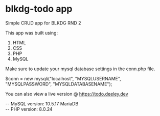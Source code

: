 # blkdg-todo app

Simple CRUD app for BLKDG RND 2

This app was built using:

  1. HTML
  2. CSS
  3. PHP
  4. MySQL

Make sure to update your mysql database settings in the conn.php file.

  $conn = new mysqli("localhost", "MYSQLUSERNAME", "MYSQLPASSWORD", "MYSQLDATABASENAME");
  
You can also view a live version @ https://todo.deeley.dev

-- MySQL version: 10.5.17 MariaDB  
-- PHP version: 8.0.24
